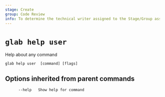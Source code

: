 ```yaml
---
stage: Create
group: Code Review
info: To determine the technical writer assigned to the Stage/Group associated with this page, see https://about.gitlab.com/handbook/product/ux/technical-writing/#assignments
---
```


<!--
This documentation is auto generated by a script.
Please do not edit this file directly. Run `make gen-docs` instead.
-->

# `glab help user`

Help about any command

```plaintext
glab help user  [command] [flags]
```

## Options inherited from parent commands

```plaintext
      --help   Show help for command
```
